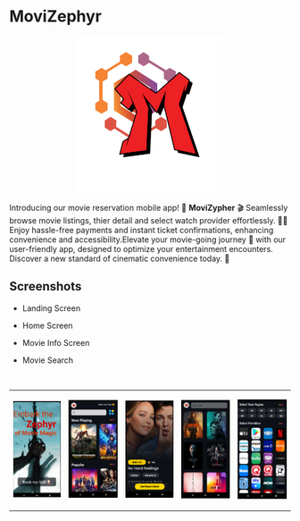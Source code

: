 # MoviZephyr

<p align="center">
	<img src="app/src/main/res/drawable/logo.png" alt="logo" width="260" height="280">
</p>

Introducing our movie reservation mobile app! 🎉 **MoviZypher** 🎬 Seamlessly browse movie listings, thier detail and select watch provider effortlessly. 💺💫 Enjoy hassle-free payments and instant ticket confirmations, enhancing convenience and accessibility.Elevate your movie-going journey 🚀 with our user-friendly app, designed to optimize your entertainment encounters. Discover a new standard of cinematic convenience today. 🍿

## Screenshots 

* Landing Screen

* Home Screen

* Movie Info Screen

* Movie Search

<br>

<table>

<tr>
<td>
<p align="center">
	<img src="app/src/main/res/drawable/landing_screenshot.png" alt="homescreen" height="auto">
</p>
</td>

<td>
<p align="center">
	<img src="app/src/main/res/drawable/home_screenshot0.png" alt="homescreen" height="auto">
</p>
</td>

<td>
<p align="center">
	<img src="app/src/main/res/drawable/movie_info_screenshot.png" alt="homescreen" height="auto">
</p>
</td>

<td>
<p align="center">
	<img src="app/src/main/res/drawable/search_fragment_screenshot.png" alt="homescreen" height="auto">
</p>
</td>

<td>
<p align="center">
	<img src="app/src/main/res/drawable/reservation_screenshot.png" alt="homescreen" height="auto">
</p>
</td>

</tr>
</table>
